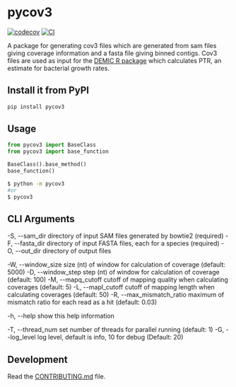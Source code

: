 # pycov3

[![codecov](https://codecov.io/gh/Ulthran/pycov3/branch/main/graph/badge.svg?token=pycov3_token_here)](https://codecov.io/gh/Ulthran/pycov3)
[![CI](https://github.com/Ulthran/pycov3/actions/workflows/main.yml/badge.svg)](https://github.com/Ulthran/pycov3/actions/workflows/main.yml)

A package for generating cov3 files which are generated from sam files giving coverage information and a fasta file giving binned contigs. Cov3 files are used as input for the [DEMIC R package](https://github.com/Ulthran/DEMIC) which calculates PTR, an estimate for bacterial growth rates.

## Install it from PyPI

```bash
pip install pycov3
```

## Usage

```py
from pycov3 import BaseClass
from pycov3 import base_function

BaseClass().base_method()
base_function()
```

```bash
$ python -m pycov3
#or
$ pycov3
```

## CLI Arguments

-S, --sam_dir
      directory of input SAM files generated by bowtie2 (required)
-F, --fasta_dir
      directory of input FASTA files, each for a species (required)
-O, --out_dir
      directory of output files

-W, --window_size
      size (nt) of window for calculation of coverage (default: 5000)
-D, --window_step
      step (nt) of window for calculation of coverage (default: 100)
-M, --mapq_cutoff
      cutoff of mapping quality when calculating coverages (default: 5)
-L, --mapl_cutoff
      cutoff of mapping length when calculating coverages (default: 50)
-R, --max_mismatch_ratio
      maximum of mismatch ratio for each read as a hit (default: 0.03)

-h, --help
      show this help information

-T, --thread_num
      set number of threads for parallel running (default: 1)
-G, --log_level
      log level, default is info, 10 for debug (Default: 20)

## Development

Read the [CONTRIBUTING.md](CONTRIBUTING.md) file.
